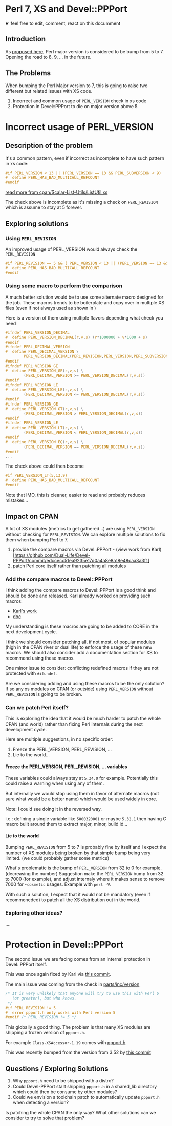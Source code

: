 # Perl 7, XS and Devel::PPPort

☛ feel free to edit, comment, react on this documment

## Introduction

As [proposed here](https://github.com/Perl/perl5/wiki/The-Proposal-for-Perl-7), Perl major version is considered to be bump from 5 to 7. Opening the road to 8, 9, ... in the future. 

## The Problems

When bumping the Perl Major version to 7, this is going to raise two different but related issues with XS code.

1. Incorrect and common usage of `PERL_VERSION` check in xs code
1. Protection in Devel::PPPort to die on major version above 5

# Incorrect usage of PERL_VERSION

## Description of the problem

It's a common pattern, even if incorrect as incomplete to have such pattern in xs code:

```c
#if PERL_VERSION < 13 || (PERL_VERSION == 13 && PERL_SUBVERSION < 9)
#  define PERL_HAS_BAD_MULTICALL_REFCOUNT
#endif
```
[read more from cpan/Scalar-List-Utils/ListUtil.xs](https://github.com/Perl/perl5/blob/e4543a2055aeeb5ef42eb7a84fae20b71643c972/cpan/Scalar-List-Utils/ListUtil.xs#L137)

The check above is incomplete as it's missing a check on `PERL_REVISION` which is assume to stay at 5 forever.

## Exploring solutions

### Using `PERL_REVISION`

An improved usage of PERL_VERSION would always check the `PERL_REVISION`

```c
#if PERL_REVISION == 5 && ( PERL_VERSION < 13 || (PERL_VERSION == 13 && PERL_SUBVERSION < 9) )
#  define PERL_HAS_BAD_MULTICALL_REFCOUNT
#endif
```

### Using some macro to perform the comparison

A much better solution would be to use some alternate macro designed for the job.
These macros trends to be boilerplate and copy over in multiple XS files (even if not always used as shown in )

Here is a version of them using multiple flavors depending what check you need
```c
#ifndef PERL_VERSION_DECIMAL
#  define PERL_VERSION_DECIMAL(r,v,s) (r*1000000 + v*1000 + s)
#endif
#ifndef PERL_DECIMAL_VERSION
#  define PERL_DECIMAL_VERSION \
        PERL_VERSION_DECIMAL(PERL_REVISION,PERL_VERSION,PERL_SUBVERSION)
#endif
#ifndef PERL_VERSION_GE
#  define PERL_VERSION_GE(r,v,s) \
        (PERL_DECIMAL_VERSION >= PERL_VERSION_DECIMAL(r,v,s))
#endif
#ifndef PERL_VERSION_LE
#  define PERL_VERSION_LE(r,v,s) \
        (PERL_DECIMAL_VERSION <= PERL_VERSION_DECIMAL(r,v,s))
#endif
#ifndef PERL_VERSION_GE
#  define PERL_VERSION_GT(r,v,s) \
        (PERL_DECIMAL_VERSION > PERL_VERSION_DECIMAL(r,v,s))
#endif
#ifndef PERL_VERSION_LE
#  define PERL_VERSION_LT(r,v,s) \
        (PERL_DECIMAL_VERSION < PERL_VERSION_DECIMAL(r,v,s))
#endif
#  define PERL_VERSION_EQ(r,v,s) \
        (PERL_DECIMAL_VERSION == PERL_VERSION_DECIMAL(r,v,s))
#endif
...
```

The check above could then become
```c
#if PERL_VERSION_LT(5,13,9)
#  define PERL_HAS_BAD_MULTICALL_REFCOUNT
#endif
```

Note that IMO, this is cleaner, easier to read and probably reduces mistakes...

## Impact on CPAN

A lot of XS modules (metrics to get gathered...) are using `PERL_VERSION` without checking for `PERL_REVISION`.
We can explore multiple solutions to fix them when bumping Perl to 7.

1. provide the compare macros via Devel::PPPort - (view work from Karl)[https://github.com/Dual-Life/Devel-PPPort/commit/edccecc51ea9235e17d0a4a8e8a18e48caa3a3f1]
1. patch Perl core itself rather than patching all modules

### Add the compare macros to Devel::PPPort 

I think adding the compare macros to Devel::PPPort is a good think and should be done and released.
Karl already worked on providing such macros:
- [Karl's work](https://github.com/Dual-Life/Devel-PPPort/commit/edccecc51ea9235e17d0a4a8e8a18e48caa3a3f1)
- [doc](https://github.com/Dual-Life/Devel-PPPort/commit/a15c0190a80c319517b97564e436922e664eb3c1)

My understanding is these macros are going to be added to CORE in the next development cycle.

I think we should consider patching all, if not most, of popular modules (high in the CPAN river or dual life) to enforce the usage of these new macros. We should also consider add a documentation section for XS to recommend using these macros.

One minor issue to consider: conflicting redefined macros if they are not protected with `#ifundef`.

Are we considering adding and using these macros to be the only solution?
If so any xs modules on CPAN (or outside) using `PERL_VERSION` without `PERL_REVISION` is going to be broken.

### Can we patch Perl itself?

This is exploring the idea that it would be much harder to patch the whole CPAN (and world) rather than fixing Perl internals during the next development cycle.

Here are multiple suggestions, in no specific order:

1. Freeze the PERL_VERSION, PERL_REVISION, ...
2. Lie to the world... 

#### Freeze the PERL_VERSION, PERL_REVISION, ... variables

These variables could always stay at `5.34.0` for example.
Potentially this could raise a warning when using any of them.

But internally we would stop using them in favor of alternate macros (not sure what would be a better name) which would be used widely in core.

Note: I could see doing it in the reversed way.

i.e.: defining a single variable like `5000320001` or maybe `5.32.1` then having C macro built around them to extract major, minor, build id... 

#### Lie to the world

Bumping `PERL_REVISION` from 5 to 7 is probably fine by itself and I expect the number of XS modules being broken by that simple bump being very limited. (we could probably gather some metrics)

What's problematic is the bump of `PERL_VERSION` from 32 to 0 for example. (decreasing the number)
Suggestion make the `PERL_VERSION` bump from 32 to 7000 (for example), and adjust internaly where it makes sense to remove 7000 for `~cosmetic` usages. Example with `perl -V`.

With such a solution, I expect that it would not be mandatory (even if recommeneded) to patch all the XS distribution out in the world.

### Exploring other ideas?

.... 

# Protection in Devel::PPPort

The second issue we are facing comes from an internal protection in Devel::PPPort itself.

This was once again fixed by Karl via [this commit](https://github.com/Dual-Life/Devel-PPPort/commit/293861b9234e45fb1a3018959caaab2086bc6fbd).

The main issue was coming from the check in [parts/inc/version](https://github.com/Dual-Life/Devel-PPPort/blob/v3.58/parts/inc/version#L49)
```c
/* It is very unlikely that anyone will try to use this with Perl 6
   (or greater), but who knows.
 */
#if PERL_REVISION != 5
#  error ppport.h only works with Perl version 5
#endif /* PERL_REVISION != 5 */
```

This globally a good thing. 
The problem is that many XS modules are shipping a frozen version of `ppport.h`.

For example `Class-XSAccessor-1.19` comes with [ppport.h](https://metacpan.org/source/SMUELLER/Class-XSAccessor-1.19/ppport.h)

This was recently bumped from the version from 3.52 by [this commit](https://github.com/tsee/Class-XSAccessor/commit/0b6e237fc302628311eca415597a197f8acbb780)

## Questions / Exploring Solutions

1. Why `ppport.h` need to be shipped with a distro?
2. Could Devel-PPPort start shipping `ppport.h` in a shared_lib directory which could then be consume by other modules?
3. Could we envision a toolchain patch to automatically update `ppport.h` when detecting a version?

Is patching the whole CPAN the only way?
What other solutions can we consider to try to solve that problem?

